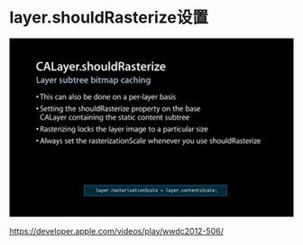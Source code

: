 # layer.shouldRasterize设置

 ![](media/14474693180245/14474693208950.jpg)


<https://developer.apple.com/videos/play/wwdc2012-506/>


